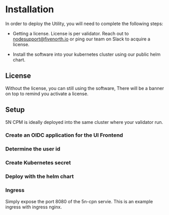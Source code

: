 # Installation

In order to deploy the Utility, you will need to complete the following steps:

- Getting a license. License is per validator. Reach out to nodesupport@fivenorth.io or ping our team on Slack to acquire a license.

- Install the software into your kubernetes cluster using our public helm chart.

## License

Without the license, you can still using the software, There will be a banner on top to remind you activate a license.


## Setup

5N CPM is ideally deployed into the same cluster where your validator run.

### Create an OIDC application for the UI Frontend

### Determine the user id

### Create Kubernetes secret

### Deploy with the helm chart


### Ingress

Simply expose the port 8080 of the 5n-cpn servie. This is an example ingress with ingress nginx.


